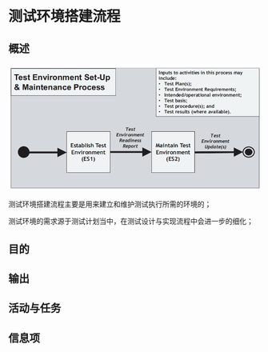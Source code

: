 # 测试环境搭建流程

## 概述

![](../../../../../.gitbook/assets/image%20%2896%29.png)

测试环境搭建流程主要是用来建立和维护测试执行所需的环境的；

测试环境的需求源于测试计划当中，在测试设计与实现流程中会进一步的细化；

## 目的

## 输出

## 活动与任务

## 信息项


